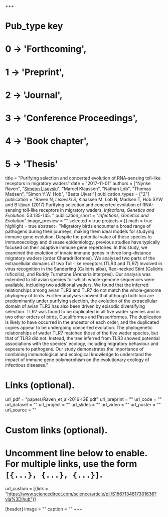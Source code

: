 +++
# Pub_type key
# 0 -> 'Forthcoming',
# 1 -> 'Preprint',
# 2 -> 'Journal',
# 3 -> 'Conference Proceedings',
# 4 -> 'Book chapter',
# 5 -> 'Thesis'
  
title = "Purifying selection and concerted evolution of RNA-sensing toll-like receptors in migratory waders"
date = "2017-11-01"
authors = ["Nynke Raven", "[Simeon Lisovski](hhttps://slisovski.netlify.com/)", "Marcel Klaassen", "Nathan Lob", "Thomas Madsen", "Simon Y.W. Hob", "Beata Ujvari"]
publication_types = ["2"]
publication = "Raven N, *Lisovski S*, Klaassen M, Lob N, Madsen T, Hob SYW and B Ujvari (2017) Purifying selection and concerted evolution of RNA-sensing toll-like receptors in migratory waders. _Infections, Genetics and Evolution_. 53:135-145. "
publication_short = "_Infections, Genetics and Evolution_"
image_preview = ""
selected = true
projects = []
math = true
highlight = true
abstract= "Migratory birds encounter a broad range of pathogens during their journeys, making them ideal models for studying immune gene evolution. Despite the potential value of these species to immunoecology and disease epidemiology, previous studies have typically focused on their adaptive immune gene repertoires. In this study, we examined the evolution of innate immune genes in three long-distance migratory waders (order Charadriiformes). We analysed two parts of the extracellular domains of two Toll-like receptors (TLR3 and TLR7) involved in virus recognition in the Sanderling (Calidris alba), Red-necked Stint (Calidris ruficollis), and Ruddy Turnstone (Arenaria interpres). Our analysis was extended to 50 avian species for which whole-genome sequences were available, including two additional waders. We found that the inferred relationships among avian TLR3 and TLR7 do not match the whole-genome phylogeny of birds. Further analyses showed that although both loci are predominantly under purifying selection, the evolution of the extracellular domain of avian TLR3 has also been driven by episodic diversifying selection. TLR7 was found to be duplicated in all five wader species and in two other orders of birds, Cuculiformes and Passeriformes. The duplication is likely to have occurred in the ancestor of each order, and the duplicated copies appear to be undergoing concerted evolution. The phylogenetic relationships of wader TLR7 matched those of the five wader species, but that of TLR3 did not. Instead, the tree inferred from TLR3 showed potential associations with the species' ecology, including migratory behaviour and exposure to pathogens. Our study demonstrates the importance of combining immunological and ecological knowledge to understand the impact of immune gene polymorphism on the evolutionary ecology of infectious diseases."
  
# Links (optional).
url_pdf = "papers/Raven_et_al-2016-IGE.pdf"
url_preprint = ""
url_code = ""
url_dataset = ""
url_project = ""
url_slides = ""
url_video = ""
url_poster = ""
url_source = ""
  
# Custom links (optional).
#   Uncomment line below to enable. For multiple links, use the form `[{...}, {...}, {...}]`.
url_custom = [{link = "https://www.sciencedirect.com/science/article/pii/S1567134817301636?via%3Dihub"}]
  
[header]
image = ""
caption = ""
+++